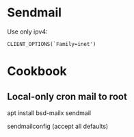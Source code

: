 # Sendmail

Use only ipv4:

```
CLIENT_OPTIONS(`Family=inet')
```

# Cookbook

## Local-only cron mail to root

apt install bsd-mailx sendmail

sendmailconfig
(accept all defaults)
